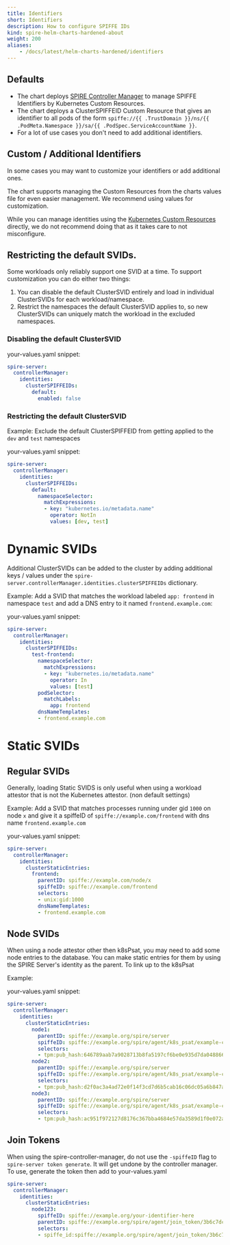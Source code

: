 ```yaml
---
title: Identifiers
short: Identifiers
description: How to configure SPIFFE IDs
kind: spire-helm-charts-hardened-about
weight: 200
aliases:
    - /docs/latest/helm-charts-hardened/identifiers
---
```


## Defaults

- The chart deploys [SPIRE Controller Manager](https://github.com/spiffe/spire-controller-manager) to manage SPIFFE Identifiers by Kubernetes Custom Resources.
- The chart deploys a ClusterSPIFFEID Custom Resource that gives an identifier to all pods of the form `spiffe://{{ .TrustDomain }}/ns/{{ .PodMeta.Namespace }}/sa/{{ .PodSpec.ServiceAccountName }}`.
- For a lot of use cases you don't need to add additional identifiers.

## Custom / Additional Identifiers

In some cases you may want to customize your identifiers or add additional ones.

The chart supports managing the Custom Resources from the charts values file for even easier management. We recommend using values for customization.

While you can manage identities using the [Kubernetes Custom Resources](https://github.com/spiffe/spire-controller-manager?tab=readme-ov-file#custom-resources) directly,
we do not recommend doing that as it takes care to not misconfigure.

## Restricting the default SVIDs.

Some workloads only reliably support one SVID at a time. To support customization you can do either two things:

1. You can disable the default ClusterSVID entirely and load in individual ClusterSVIDs for each workload/namespace.
2. Restrict the namespaces the default ClusterSVID applies to, so new ClusterSVIDs can uniquely match the workload in the excluded namespaces.

### Disabling the default ClusterSVID

your-values.yaml snippet:
```yaml
spire-server:
  controllerManager:
    identities:
      clusterSPIFFEIDs:
        default:
          enabled: false
```

### Restricting the default ClusterSVID

Example: Exclude the default ClusterSPIFFEID from getting applied to the `dev` and `test` namespaces

your-values.yaml snippet:
```yaml
spire-server:
  controllerManager:
    identities:
      clusterSPIFFEIDs:
        default:
          namespaceSelector:
            matchExpressions:
            - key: "kubernetes.io/metadata.name"
              operator: NotIn
              values: [dev, test]
```

# Dynamic SVIDs

Additional ClusterSVIDs can be added to the cluster by adding additional keys / values under the `spire-server.controllerManager.identities.clusterSPIFFEIDs` dictionary.

Example: Add a SVID that matches the workload labeled `app: frontend` in namespace `test` and add a DNS entry to it named `frontend.example.com`:

your-values.yaml snippet:
```yaml
spire-server:
  controllerManager:
    identities:
      clusterSPIFFEIDs:
        test-frontend:
          namespaceSelector:
            matchExpressions:
            - key: "kubernetes.io/metadata.name"
              operator: In
              values: [test]
          podSelector:
            matchLabels:
              app: frontend
          dnsNameTemplates:
          - frontend.example.com
```

# Static SVIDs

## Regular SVIDs

Generally, loading Static SVIDS is only useful when using a workload attestor that is not the Kubernetes attestor. (non default settings)

Example: Add a SVID that matches processes running under gid `1000` on node `x` and give it a spiffeID of `spiffe://example.com/frontend` with dns name `frontend.example.com`

your-values.yaml snippet:
```yaml
spire-server:
  controllerManager:
    identities:
      clusterStaticEntries:
        frontend:
          parentID: spiffe://example.com/node/x
          spiffeID: spiffe://example.com/frontend
          selectors:
          - unix:gid:1000
          dnsNameTemplates:
          - frontend.example.com
```

## Node SVIDs

When using a node attestor other then k8sPsat, you may need to add some node entries to the database. You can make static entries for them by using the SPIRE Server's identity
as the parent. To link up to the k8sPsat

Example:

your-values.yaml snippet:
```yaml
spire-server:
  controllerManager:
    identities:
      clusterStaticEntries:
        node1:
          parentID: spiffe://example.org/spire/server
          spiffeID: spiffe://example.org/spire/agent/k8s_psat/example-cluster/e860cb09-8533-4f2e-80dc-8286d768c992
          selectors:
          - tpm:pub_hash:646789aab7a9028713b8fa5197cf6be0e935d7da048866f86224ec64c50d590c
        node2:
          parentID: spiffe://example.org/spire/server
          spiffeID: spiffe://example.org/spire/agent/k8s_psat/example-cluster/8494d54e-6ad5-4c8e-87d1-2e6b7c2315cc
          selectors:
          - tpm:pub_hash:d2f0ac3a4ad72e0f14f3cd7d6b5cab16c06dc05a6b847a03c8771d640709eadd
        node3:
          parentID: spiffe://example.org/spire/server
          spiffeID: spiffe://example.org/spire/agent/k8s_psat/example-cluster/5afebd69-7c67-4998-a953-f491c156ee35
          selectors:
          - tpm:pub_hash:ac951f972127d8176c367bba4684e57da3589d1f0e072a608d53977255503c7f
```

## Join Tokens

When using the spire-controller-manager, do not use the `-spiffeID` flag to `spire-server token generate`. It will get undone by the controller manager. To use, generate the token
then add to your-values.yaml
```yaml
spire-server:
  controllerManager:
    identities:
      clusterStaticEntries:
        node123:
          spiffeID: spiffe://example.org/your-identifier-here
          parentID: spiffe://example.org/spire/agent/join_token/3b6c7dcf-10de-406c-9733-f22846f3addb
          selectors:
          - spiffe_id:spiffe://example.org/spire/agent/join_token/3b6c7dcf-10de-406c-9733-f22846f3addb
```
